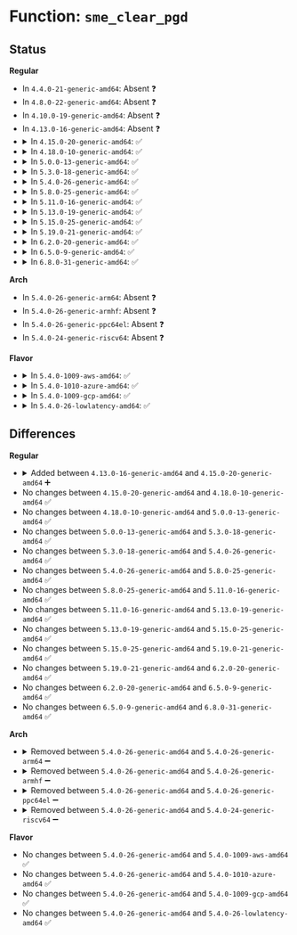 # Function: <code>sme_clear_pgd</code>

## Status
<b>Regular</b>
<ul>
<li>
In <code>4.4.0-21-generic-amd64</code>: Absent ❓
</li>
<li>
In <code>4.8.0-22-generic-amd64</code>: Absent ❓
</li>
<li>
In <code>4.10.0-19-generic-amd64</code>: Absent ❓
</li>
<li>
In <code>4.13.0-16-generic-amd64</code>: Absent ❓
</li>
<li>
<details>
<summary>In <code>4.15.0-20-generic-amd64</code>: ✅</summary>

```c
void sme_clear_pgd(struct sme_populate_pgd_data * ppd)
```

```json
{
  "name": "sme_clear_pgd",
  "collision_type": "Unique Static",
  "inline_type": "No",
  "funcs": [
    {
      "addr": 18446744071602723360,
      "name": "sme_clear_pgd",
      "external": false,
      "loc": "arch/x86/mm/mem_encrypt.c:479",
      "file": "arch/x86/mm/mem_encrypt.c",
      "inline": "seen, unknown",
      "caller_inline": [],
      "caller_func": [
        "arch/x86/mm/mem_encrypt.c:sme_encrypt_kernel",
        "arch/x86/mm/mem_encrypt.c:sme_encrypt_kernel",
        "arch/x86/mm/mem_encrypt.c:sme_encrypt_kernel"
      ]
    }
  ],
  "symbols": [
    {
      "addr": 18446744071602723360,
      "name": "sme_clear_pgd",
      "section": ".init.text",
      "bind": "STB_LOCAL",
      "size": 66
    }
  ]
}
```
</details>
</li>
<li>
<details>
<summary>In <code>4.18.0-10-generic-amd64</code>: ✅</summary>

```c
void sme_clear_pgd(struct sme_populate_pgd_data * ppd)
```

```json
{
  "name": "sme_clear_pgd",
  "collision_type": "Unique Static",
  "inline_type": "No",
  "funcs": [
    {
      "addr": 18446744071602897115,
      "name": "sme_clear_pgd",
      "external": false,
      "loc": "arch/x86/mm/mem_encrypt_identity.c:79",
      "file": "arch/x86/mm/mem_encrypt_identity.c",
      "inline": "seen, unknown",
      "caller_inline": [],
      "caller_func": [
        "arch/x86/mm/mem_encrypt_identity.c:sme_encrypt_kernel",
        "arch/x86/mm/mem_encrypt_identity.c:sme_encrypt_kernel",
        "arch/x86/mm/mem_encrypt_identity.c:sme_encrypt_kernel"
      ]
    }
  ],
  "symbols": [
    {
      "addr": 18446744071602897115,
      "name": "sme_clear_pgd",
      "section": ".init.text",
      "bind": "STB_LOCAL",
      "size": 60
    }
  ]
}
```
</details>
</li>
<li>
<details>
<summary>In <code>5.0.0-13-generic-amd64</code>: ✅</summary>

```c
void sme_clear_pgd(struct sme_populate_pgd_data * ppd)
```

```json
{
  "name": "sme_clear_pgd",
  "collision_type": "Unique Static",
  "inline_type": "No",
  "funcs": [
    {
      "addr": 18446744071604694499,
      "name": "sme_clear_pgd",
      "external": false,
      "loc": "arch/x86/mm/mem_encrypt_identity.c:80",
      "file": "arch/x86/mm/mem_encrypt_identity.c",
      "inline": "seen, unknown",
      "caller_inline": [],
      "caller_func": [
        "arch/x86/mm/mem_encrypt_identity.c:sme_encrypt_kernel",
        "arch/x86/mm/mem_encrypt_identity.c:sme_encrypt_kernel",
        "arch/x86/mm/mem_encrypt_identity.c:sme_encrypt_kernel"
      ]
    }
  ],
  "symbols": [
    {
      "addr": 18446744071604694499,
      "name": "sme_clear_pgd",
      "section": ".init.text",
      "bind": "STB_LOCAL",
      "size": 60
    }
  ]
}
```
</details>
</li>
<li>
<details>
<summary>In <code>5.3.0-18-generic-amd64</code>: ✅</summary>

```c
void sme_clear_pgd(struct sme_populate_pgd_data * ppd)
```

```json
{
  "name": "sme_clear_pgd",
  "collision_type": "Unique Static",
  "inline_type": "No",
  "funcs": [
    {
      "addr": 18446744071604794521,
      "name": "sme_clear_pgd",
      "external": false,
      "loc": "arch/x86/mm/mem_encrypt_identity.c:90",
      "file": "arch/x86/mm/mem_encrypt_identity.c",
      "inline": "seen, unknown",
      "caller_inline": [],
      "caller_func": [
        "arch/x86/mm/mem_encrypt_identity.c:sme_encrypt_kernel",
        "arch/x86/mm/mem_encrypt_identity.c:sme_encrypt_kernel",
        "arch/x86/mm/mem_encrypt_identity.c:sme_encrypt_kernel"
      ]
    }
  ],
  "symbols": [
    {
      "addr": 18446744071604794521,
      "name": "sme_clear_pgd",
      "section": ".init.text",
      "bind": "STB_LOCAL",
      "size": 60
    }
  ]
}
```
</details>
</li>
<li>
<details>
<summary>In <code>5.4.0-26-generic-amd64</code>: ✅</summary>

```c
void sme_clear_pgd(struct sme_populate_pgd_data * ppd)
```

```json
{
  "name": "sme_clear_pgd",
  "collision_type": "Unique Static",
  "inline_type": "No",
  "funcs": [
    {
      "addr": 18446744071604820244,
      "name": "sme_clear_pgd",
      "external": false,
      "loc": "arch/x86/mm/mem_encrypt_identity.c:90",
      "file": "arch/x86/mm/mem_encrypt_identity.c",
      "inline": "seen, unknown",
      "caller_inline": [],
      "caller_func": [
        "arch/x86/mm/mem_encrypt_identity.c:sme_encrypt_kernel",
        "arch/x86/mm/mem_encrypt_identity.c:sme_encrypt_kernel",
        "arch/x86/mm/mem_encrypt_identity.c:sme_encrypt_kernel"
      ]
    }
  ],
  "symbols": [
    {
      "addr": 18446744071604820244,
      "name": "sme_clear_pgd",
      "section": ".init.text",
      "bind": "STB_LOCAL",
      "size": 60
    }
  ]
}
```
</details>
</li>
<li>
<details>
<summary>In <code>5.8.0-25-generic-amd64</code>: ✅</summary>

```c
void sme_clear_pgd(struct sme_populate_pgd_data * ppd)
```

```json
{
  "name": "sme_clear_pgd",
  "collision_type": "Unique Static",
  "inline_type": "No",
  "funcs": [
    {
      "addr": 18446744071609158518,
      "name": "sme_clear_pgd",
      "external": false,
      "loc": "arch/x86/mm/mem_encrypt_identity.c:90",
      "file": "arch/x86/mm/mem_encrypt_identity.c",
      "inline": "seen, unknown",
      "caller_inline": [],
      "caller_func": [
        "arch/x86/mm/mem_encrypt_identity.c:sme_encrypt_kernel",
        "arch/x86/mm/mem_encrypt_identity.c:sme_encrypt_kernel",
        "arch/x86/mm/mem_encrypt_identity.c:sme_encrypt_kernel"
      ]
    }
  ],
  "symbols": [
    {
      "addr": 18446744071609158518,
      "name": "sme_clear_pgd",
      "section": ".init.text",
      "bind": "STB_LOCAL",
      "size": 68
    }
  ]
}
```
</details>
</li>
<li>
<details>
<summary>In <code>5.11.0-16-generic-amd64</code>: ✅</summary>

```c
void sme_clear_pgd(struct sme_populate_pgd_data * ppd)
```

```json
{
  "name": "sme_clear_pgd",
  "collision_type": "Unique Static",
  "inline_type": "No",
  "funcs": [
    {
      "addr": 18446744071612229116,
      "name": "sme_clear_pgd",
      "external": false,
      "loc": "arch/x86/mm/mem_encrypt_identity.c:90",
      "file": "arch/x86/mm/mem_encrypt_identity.c",
      "inline": "seen, unknown",
      "caller_inline": [],
      "caller_func": [
        "arch/x86/mm/mem_encrypt_identity.c:sme_encrypt_kernel",
        "arch/x86/mm/mem_encrypt_identity.c:sme_encrypt_kernel",
        "arch/x86/mm/mem_encrypt_identity.c:sme_encrypt_kernel"
      ]
    }
  ],
  "symbols": [
    {
      "addr": 18446744071612229116,
      "name": "sme_clear_pgd",
      "section": ".init.text",
      "bind": "STB_LOCAL",
      "size": 68
    }
  ]
}
```
</details>
</li>
<li>
<details>
<summary>In <code>5.13.0-19-generic-amd64</code>: ✅</summary>

```c
void sme_clear_pgd(struct sme_populate_pgd_data * ppd)
```

```json
{
  "name": "sme_clear_pgd",
  "collision_type": "Unique Static",
  "inline_type": "No",
  "funcs": [
    {
      "addr": 18446744071614369872,
      "name": "sme_clear_pgd",
      "external": false,
      "loc": "arch/x86/mm/mem_encrypt_identity.c:90",
      "file": "arch/x86/mm/mem_encrypt_identity.c",
      "inline": "seen, unknown",
      "caller_inline": [],
      "caller_func": [
        "arch/x86/mm/mem_encrypt_identity.c:sme_encrypt_kernel",
        "arch/x86/mm/mem_encrypt_identity.c:sme_encrypt_kernel",
        "arch/x86/mm/mem_encrypt_identity.c:sme_encrypt_kernel"
      ]
    }
  ],
  "symbols": [
    {
      "addr": 18446744071614369872,
      "name": "sme_clear_pgd",
      "section": ".init.text",
      "bind": "STB_LOCAL",
      "size": 68
    }
  ]
}
```
</details>
</li>
<li>
<details>
<summary>In <code>5.15.0-25-generic-amd64</code>: ✅</summary>

```c
void sme_clear_pgd(struct sme_populate_pgd_data * ppd)
```

```json
{
  "name": "sme_clear_pgd",
  "collision_type": "Unique Static",
  "inline_type": "No",
  "funcs": [
    {
      "addr": 18446744071615301643,
      "name": "sme_clear_pgd",
      "external": false,
      "loc": "arch/x86/mm/mem_encrypt_identity.c:99",
      "file": "arch/x86/mm/mem_encrypt_identity.c",
      "inline": "seen, unknown",
      "caller_inline": [],
      "caller_func": [
        "arch/x86/mm/mem_encrypt_identity.c:sme_encrypt_kernel",
        "arch/x86/mm/mem_encrypt_identity.c:sme_encrypt_kernel",
        "arch/x86/mm/mem_encrypt_identity.c:sme_encrypt_kernel"
      ]
    }
  ],
  "symbols": [
    {
      "addr": 18446744071615301643,
      "name": "sme_clear_pgd",
      "section": ".init.text",
      "bind": "STB_LOCAL",
      "size": 232
    }
  ]
}
```
</details>
</li>
<li>
<details>
<summary>In <code>5.19.0-21-generic-amd64</code>: ✅</summary>

```c
void sme_clear_pgd(struct sme_populate_pgd_data * ppd)
```

```json
{
  "name": "sme_clear_pgd",
  "collision_type": "Unique Static",
  "inline_type": "No",
  "funcs": [
    {
      "addr": 18446744071617081895,
      "name": "sme_clear_pgd",
      "external": false,
      "loc": "arch/x86/mm/mem_encrypt_identity.c:102",
      "file": "arch/x86/mm/mem_encrypt_identity.c",
      "inline": "seen, unknown",
      "caller_inline": [],
      "caller_func": [
        "arch/x86/mm/mem_encrypt_identity.c:sme_encrypt_kernel",
        "arch/x86/mm/mem_encrypt_identity.c:sme_encrypt_kernel",
        "arch/x86/mm/mem_encrypt_identity.c:sme_encrypt_kernel",
        "arch/x86/mm/mem_encrypt_identity.c:sme_encrypt_kernel"
      ]
    }
  ],
  "symbols": [
    {
      "addr": 18446744071617081895,
      "name": "sme_clear_pgd",
      "section": ".init.text",
      "bind": "STB_LOCAL",
      "size": 246
    }
  ]
}
```
</details>
</li>
<li>
<details>
<summary>In <code>6.2.0-20-generic-amd64</code>: ✅</summary>

```c
void sme_clear_pgd(struct sme_populate_pgd_data * ppd)
```

```json
{
  "name": "sme_clear_pgd",
  "collision_type": "Unique Static",
  "inline_type": "No",
  "funcs": [
    {
      "addr": 18446744071627736832,
      "name": "sme_clear_pgd",
      "external": false,
      "loc": "arch/x86/mm/mem_encrypt_identity.c:102",
      "file": "arch/x86/mm/mem_encrypt_identity.c",
      "inline": "seen, unknown",
      "caller_inline": [],
      "caller_func": [
        "arch/x86/mm/mem_encrypt_identity.c:sme_encrypt_kernel",
        "arch/x86/mm/mem_encrypt_identity.c:sme_encrypt_kernel",
        "arch/x86/mm/mem_encrypt_identity.c:sme_encrypt_kernel",
        "arch/x86/mm/mem_encrypt_identity.c:sme_encrypt_kernel"
      ]
    }
  ],
  "symbols": [
    {
      "addr": 18446744071627736832,
      "name": "sme_clear_pgd",
      "section": ".init.text",
      "bind": "STB_LOCAL",
      "size": 309
    }
  ]
}
```
</details>
</li>
<li>
<details>
<summary>In <code>6.5.0-9-generic-amd64</code>: ✅</summary>

```c
void sme_clear_pgd(struct sme_populate_pgd_data * ppd)
```

```json
{
  "name": "sme_clear_pgd",
  "collision_type": "Unique Static",
  "inline_type": "No",
  "funcs": [
    {
      "addr": 18446744071619496064,
      "name": "sme_clear_pgd",
      "external": false,
      "loc": "arch/x86/mm/mem_encrypt_identity.c:102",
      "file": "arch/x86/mm/mem_encrypt_identity.c",
      "inline": "seen, unknown",
      "caller_inline": [],
      "caller_func": [
        "arch/x86/mm/mem_encrypt_identity.c:sme_encrypt_kernel",
        "arch/x86/mm/mem_encrypt_identity.c:sme_encrypt_kernel",
        "arch/x86/mm/mem_encrypt_identity.c:sme_encrypt_kernel",
        "arch/x86/mm/mem_encrypt_identity.c:sme_encrypt_kernel"
      ]
    }
  ],
  "symbols": [
    {
      "addr": 18446744071619496064,
      "name": "sme_clear_pgd",
      "section": ".init.text",
      "bind": "STB_LOCAL",
      "size": 292
    }
  ]
}
```
</details>
</li>
<li>
<details>
<summary>In <code>6.8.0-31-generic-amd64</code>: ✅</summary>

```c
void sme_clear_pgd(struct sme_populate_pgd_data * ppd)
```

```json
{
  "name": "sme_clear_pgd",
  "collision_type": "Unique Static",
  "inline_type": "No",
  "funcs": [
    {
      "addr": 18446744071621792896,
      "name": "sme_clear_pgd",
      "external": false,
      "loc": "arch/x86/mm/mem_encrypt_identity.c:102",
      "file": "arch/x86/mm/mem_encrypt_identity.c",
      "inline": "seen, unknown",
      "caller_inline": [],
      "caller_func": [
        "arch/x86/mm/mem_encrypt_identity.c:sme_encrypt_kernel",
        "arch/x86/mm/mem_encrypt_identity.c:sme_encrypt_kernel",
        "arch/x86/mm/mem_encrypt_identity.c:sme_encrypt_kernel",
        "arch/x86/mm/mem_encrypt_identity.c:sme_encrypt_kernel"
      ]
    }
  ],
  "symbols": [
    {
      "addr": 18446744071621792896,
      "name": "sme_clear_pgd",
      "section": ".init.text",
      "bind": "STB_LOCAL",
      "size": 292
    }
  ]
}
```
</details>
</li>
</ul>
<b>Arch</b>
<ul>
<li>
In <code>5.4.0-26-generic-arm64</code>: Absent ❓
</li>
<li>
In <code>5.4.0-26-generic-armhf</code>: Absent ❓
</li>
<li>
In <code>5.4.0-26-generic-ppc64el</code>: Absent ❓
</li>
<li>
In <code>5.4.0-24-generic-riscv64</code>: Absent ❓
</li>
</ul>
<b>Flavor</b>
<ul>
<li>
<details>
<summary>In <code>5.4.0-1009-aws-amd64</code>: ✅</summary>

```c
void sme_clear_pgd(struct sme_populate_pgd_data * ppd)
```

```json
{
  "name": "sme_clear_pgd",
  "collision_type": "Unique Static",
  "inline_type": "No",
  "funcs": [
    {
      "addr": 18446744071604734124,
      "name": "sme_clear_pgd",
      "external": false,
      "loc": "arch/x86/mm/mem_encrypt_identity.c:90",
      "file": "arch/x86/mm/mem_encrypt_identity.c",
      "inline": "seen, unknown",
      "caller_inline": [],
      "caller_func": [
        "arch/x86/mm/mem_encrypt_identity.c:sme_encrypt_kernel",
        "arch/x86/mm/mem_encrypt_identity.c:sme_encrypt_kernel",
        "arch/x86/mm/mem_encrypt_identity.c:sme_encrypt_kernel"
      ]
    }
  ],
  "symbols": [
    {
      "addr": 18446744071604734124,
      "name": "sme_clear_pgd",
      "section": ".init.text",
      "bind": "STB_LOCAL",
      "size": 60
    }
  ]
}
```
</details>
</li>
<li>
<details>
<summary>In <code>5.4.0-1010-azure-amd64</code>: ✅</summary>

```c
void sme_clear_pgd(struct sme_populate_pgd_data * ppd)
```

```json
{
  "name": "sme_clear_pgd",
  "collision_type": "Unique Static",
  "inline_type": "No",
  "funcs": [
    {
      "addr": 18446744071604701745,
      "name": "sme_clear_pgd",
      "external": false,
      "loc": "arch/x86/mm/mem_encrypt_identity.c:90",
      "file": "arch/x86/mm/mem_encrypt_identity.c",
      "inline": "seen, unknown",
      "caller_inline": [],
      "caller_func": [
        "arch/x86/mm/mem_encrypt_identity.c:sme_encrypt_kernel",
        "arch/x86/mm/mem_encrypt_identity.c:sme_encrypt_kernel",
        "arch/x86/mm/mem_encrypt_identity.c:sme_encrypt_kernel"
      ]
    }
  ],
  "symbols": [
    {
      "addr": 18446744071604701745,
      "name": "sme_clear_pgd",
      "section": ".init.text",
      "bind": "STB_LOCAL",
      "size": 60
    }
  ]
}
```
</details>
</li>
<li>
<details>
<summary>In <code>5.4.0-1009-gcp-amd64</code>: ✅</summary>

```c
void sme_clear_pgd(struct sme_populate_pgd_data * ppd)
```

```json
{
  "name": "sme_clear_pgd",
  "collision_type": "Unique Static",
  "inline_type": "No",
  "funcs": [
    {
      "addr": 18446744071604811691,
      "name": "sme_clear_pgd",
      "external": false,
      "loc": "arch/x86/mm/mem_encrypt_identity.c:90",
      "file": "arch/x86/mm/mem_encrypt_identity.c",
      "inline": "seen, unknown",
      "caller_inline": [],
      "caller_func": [
        "arch/x86/mm/mem_encrypt_identity.c:sme_encrypt_kernel",
        "arch/x86/mm/mem_encrypt_identity.c:sme_encrypt_kernel",
        "arch/x86/mm/mem_encrypt_identity.c:sme_encrypt_kernel"
      ]
    }
  ],
  "symbols": [
    {
      "addr": 18446744071604811691,
      "name": "sme_clear_pgd",
      "section": ".init.text",
      "bind": "STB_LOCAL",
      "size": 60
    }
  ]
}
```
</details>
</li>
<li>
<details>
<summary>In <code>5.4.0-26-lowlatency-amd64</code>: ✅</summary>

```c
void sme_clear_pgd(struct sme_populate_pgd_data * ppd)
```

```json
{
  "name": "sme_clear_pgd",
  "collision_type": "Unique Static",
  "inline_type": "No",
  "funcs": [
    {
      "addr": 18446744071604824401,
      "name": "sme_clear_pgd",
      "external": false,
      "loc": "arch/x86/mm/mem_encrypt_identity.c:90",
      "file": "arch/x86/mm/mem_encrypt_identity.c",
      "inline": "seen, unknown",
      "caller_inline": [],
      "caller_func": [
        "arch/x86/mm/mem_encrypt_identity.c:sme_encrypt_kernel",
        "arch/x86/mm/mem_encrypt_identity.c:sme_encrypt_kernel",
        "arch/x86/mm/mem_encrypt_identity.c:sme_encrypt_kernel"
      ]
    }
  ],
  "symbols": [
    {
      "addr": 18446744071604824401,
      "name": "sme_clear_pgd",
      "section": ".init.text",
      "bind": "STB_LOCAL",
      "size": 60
    }
  ]
}
```
</details>
</li>
</ul>

## Differences
<b>Regular</b>
<ul>
<li>
<details>
<summary>Added between <code>4.13.0-16-generic-amd64</code> and <code>4.15.0-20-generic-amd64</code> ➕</summary>

```c
void sme_clear_pgd(struct sme_populate_pgd_data * ppd)
```
</details>
</li>
<li>
No changes between <code>4.15.0-20-generic-amd64</code> and <code>4.18.0-10-generic-amd64</code> ✅
</li>
<li>
No changes between <code>4.18.0-10-generic-amd64</code> and <code>5.0.0-13-generic-amd64</code> ✅
</li>
<li>
No changes between <code>5.0.0-13-generic-amd64</code> and <code>5.3.0-18-generic-amd64</code> ✅
</li>
<li>
No changes between <code>5.3.0-18-generic-amd64</code> and <code>5.4.0-26-generic-amd64</code> ✅
</li>
<li>
No changes between <code>5.4.0-26-generic-amd64</code> and <code>5.8.0-25-generic-amd64</code> ✅
</li>
<li>
No changes between <code>5.8.0-25-generic-amd64</code> and <code>5.11.0-16-generic-amd64</code> ✅
</li>
<li>
No changes between <code>5.11.0-16-generic-amd64</code> and <code>5.13.0-19-generic-amd64</code> ✅
</li>
<li>
No changes between <code>5.13.0-19-generic-amd64</code> and <code>5.15.0-25-generic-amd64</code> ✅
</li>
<li>
No changes between <code>5.15.0-25-generic-amd64</code> and <code>5.19.0-21-generic-amd64</code> ✅
</li>
<li>
No changes between <code>5.19.0-21-generic-amd64</code> and <code>6.2.0-20-generic-amd64</code> ✅
</li>
<li>
No changes between <code>6.2.0-20-generic-amd64</code> and <code>6.5.0-9-generic-amd64</code> ✅
</li>
<li>
No changes between <code>6.5.0-9-generic-amd64</code> and <code>6.8.0-31-generic-amd64</code> ✅
</li>
</ul>
<b>Arch</b>
<ul>
<li>
<details>
<summary>Removed between <code>5.4.0-26-generic-amd64</code> and <code>5.4.0-26-generic-arm64</code> ➖</summary>

```c
void sme_clear_pgd(struct sme_populate_pgd_data * ppd)
```
</details>
</li>
<li>
<details>
<summary>Removed between <code>5.4.0-26-generic-amd64</code> and <code>5.4.0-26-generic-armhf</code> ➖</summary>

```c
void sme_clear_pgd(struct sme_populate_pgd_data * ppd)
```
</details>
</li>
<li>
<details>
<summary>Removed between <code>5.4.0-26-generic-amd64</code> and <code>5.4.0-26-generic-ppc64el</code> ➖</summary>

```c
void sme_clear_pgd(struct sme_populate_pgd_data * ppd)
```
</details>
</li>
<li>
<details>
<summary>Removed between <code>5.4.0-26-generic-amd64</code> and <code>5.4.0-24-generic-riscv64</code> ➖</summary>

```c
void sme_clear_pgd(struct sme_populate_pgd_data * ppd)
```
</details>
</li>
</ul>
<b>Flavor</b>
<ul>
<li>
No changes between <code>5.4.0-26-generic-amd64</code> and <code>5.4.0-1009-aws-amd64</code> ✅
</li>
<li>
No changes between <code>5.4.0-26-generic-amd64</code> and <code>5.4.0-1010-azure-amd64</code> ✅
</li>
<li>
No changes between <code>5.4.0-26-generic-amd64</code> and <code>5.4.0-1009-gcp-amd64</code> ✅
</li>
<li>
No changes between <code>5.4.0-26-generic-amd64</code> and <code>5.4.0-26-lowlatency-amd64</code> ✅
</li>
</ul>
